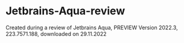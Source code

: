 # Jetbrains-Aqua-review
Created during a review of Jetbrains Aqua,  PREVIEW Version 2022.3, 223.7571.188, downloaded on 29.11.2022
